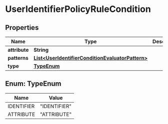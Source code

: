 

# UserIdentifierPolicyRuleCondition


## Properties

| Name | Type | Description | Notes |
|------------ | ------------- | ------------- | -------------|
|**attribute** | **String** |  |  [optional] |
|**patterns** | [**List&lt;UserIdentifierConditionEvaluatorPattern&gt;**](UserIdentifierConditionEvaluatorPattern.md) |  |  [optional] |
|**type** | [**TypeEnum**](#TypeEnum) |  |  [optional] |



## Enum: TypeEnum

| Name | Value |
|---- | -----|
| IDENTIFIER | &quot;IDENTIFIER&quot; |
| ATTRIBUTE | &quot;ATTRIBUTE&quot; |




